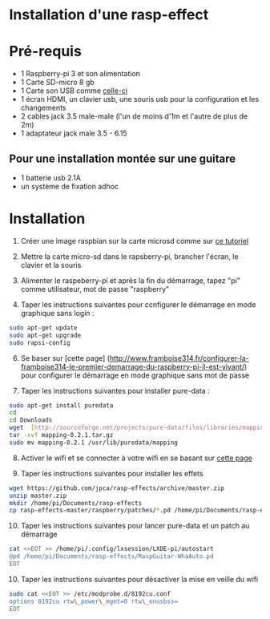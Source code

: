 # Installation d'une rasp-effect

# Pré-requis

- 1 Raspberry-pi 3 et son alimentation
- 1 Carte SD-micro 8 gb
- 1 Carte son USB comme [celle-ci](https://www.amazon.fr/CSL-Surround-dynamique-fonctionnelles-comprises/dp/B00NXUZARM/ref=sr_1_1?s=electronics&amp;ie=UTF8&amp;qid=1473490479&amp;sr=1-1&amp;keywords=carte+son)
- 1 écran HDMI, un clavier usb, une souris usb pour la configuration et les changements
- 2 cables jack 3.5 male-male (l'un de moins d'1m et l'autre de plus de 2m)  
- 1 adaptateur jack male 3.5 - 6.15

## Pour une installation montée sur une guitare
- 1 batterie usb 2.1A
- un système de fixation adhoc 

# Installation

1. Créer une image raspbian sur la carte microsd comme sur [ce tutoriel](http://raspbian-france.fr/creer-carte-sd-raspberry-raspbian-avec-windows/)

2. Mettre la carte micro-sd dans le rapsberry-pi, brancher l'écran, le clavier et la souris

3. Alimenter le raspeberry-pi et après la fin du démarrage, tapez "pi" comme utilisateur, mot de passe "raspberry"

5. Taper les instructions suivantes pour ccnfigurer le démarrage en mode graphique sans login :
```bash
sudo apt-get update
sudo apt-get upgrade
sudo rapsi-config
```
6. Se baser sur [cette page] (http://www.framboise314.fr/configurer-la-framboise314-le-premier-demarrage-du-raspberry-pi-il-est-vivant/) pour configurer le démarrage en mode graphique sans mot de passe 

7. Taper les instructions suivantes pour installer pure-data :
```bash
sudo apt-get install puredata
cd
cd Downloads
wget  [http://sourceforge.net/projects/pure-data/files/libraries/mapping/mapping-0.2.1.tar.gz](http://sourceforge.net/projects/pure-data/files/libraries/mapping/mapping-0.2.1.tar.gz)
tar -xvf mapping-0.2.1.tar.gz
sudo mv mapping-0.2.1 /usr/lib/puredata/mapping
```

8. Activer le wifi et se connecter à votre wifi en se basant sur [cette page](http://the-raspberry.com/wifi-config)

9. Taper les instructions suivantes pour installer les effets
```bash
wget https://github.com/jpca/rasp-effects/archive/master.zip
unzip master.zip
mkdir /home/pi/Documents/rasp-effects
cp rasp-effects-master/raspberry/patches/*.pd /home/pi/Documents/rasp-effects
```

10. Taper les instructions suivantes pour lancer pure-data et un patch au démarrage
```bash
cat <<EOT >> /home/pi/.config/lxsession/LXDE-pi/autostart
@pd /home/pi/Documents/rasp-effects/RaspGuitar-WhaAuto.pd
EOT
```

10. Taper les instructions suivantes pour désactiver la mise en veille du wifi
```bash
sudo cat <<EOT >> /etc/modprobe.d/8192cu.conf
options 8192cu rtw\_power\_mgnt=0 rtw\_enusbss=
EOT
```
